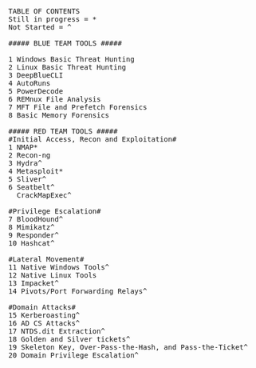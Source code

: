 <pre>
TABLE OF CONTENTS  
Still in progress = *  
Not Started = ^  

##### BLUE TEAM TOOLS #####  

1 Windows Basic Threat Hunting                              #Command line tips and what to look for  
2 Linux Basic Threat Hunting                                #Command line tips and what to look for  
3 DeepBlueCLI                                               #Automatically search Windows event logs for suspicious or malicious events  
4 AutoRuns                                                  #Analyze a Windows endpoint for malware or persistence  
5 PowerDecode                                               #Decode obfuscated powershell scripts  
6 REMnux File Analysis                                      #Analyze any file (.exe, .doc, etc)  
7 MFT File and Prefetch Forensics                           #Analyze recent file changes or deleted files  
8 Basic Memory Forensics                                    #Analyze memory with Volatility  

##### RED TEAM TOOLS #####  
#Initial Access, Recon and Exploitation#  
1 NMAP*                                                     #Network discovery
2 Recon-ng                                                  #Domain and DNS OSINT, enhanced WHOIS
3 Hydra^                                                    #Parallelized network login cracker
4 Metasploit*                                               #Exploit execution
5 Sliver^                                                   #C2 framework
6 Seatbelt^                                                 #Gather local windows information  
  CrackMapExec^                                             #Enumerate users, shares, hashes, and more in Windows/Active Directory environments.
  
#Privilege Escalation#  
7 BloodHound^                                               #Active directory discovery tool
8 Mimikatz^                                                 #Memory exploit, gather passwords
9 Responder^                                                #LLMNR, NT-NS and MDNS poisoning
10 Hashcat^                                                 #Password hash cracker

#Lateral Movement#  
11 Native Windows Tools^                                    #Local tools used for pen testing
12 Native Linux Tools                                       #Local tools used for pen testing
13 Impacket^                                                #Python scripts for many things eg. kerberoasting
14 Pivots/Port Forwarding Relays^                           #How to pivot

#Domain Attacks#  
15 Kerberoasting^  
16 AD CS Attacks^  
17 NTDS.dit Extraction^  
18 Golden and Silver tickets^  
19 Skeleton Key, Over-Pass-the-Hash, and Pass-the-Ticket^  
20 Domain Privilege Escalation^  


</pre>
